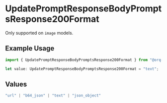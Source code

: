 # UpdatePromptResponseBodyPromptsResponse200Format

Only supported on `image` models.

## Example Usage

```typescript
import { UpdatePromptResponseBodyPromptsResponse200Format } from "@orq-ai/node/models/operations";

let value: UpdatePromptResponseBodyPromptsResponse200Format = "text";
```

## Values

```typescript
"url" | "b64_json" | "text" | "json_object"
```
